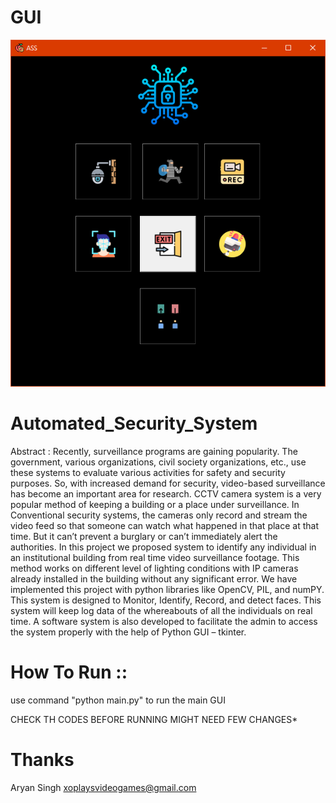 # GUI
![Preview](icons/121.PNG)

# Automated_Security_System
Abstract :
Recently, surveillance programs are gaining popularity. The government, various organizations,  civil society organizations, etc., use these systems to evaluate various activities for safety and  security purposes. So, with increased demand for security, video-based surveillance has become  an important area for research. CCTV camera system is a very popular method of keeping a  building or a place under surveillance. In Conventional security systems, the cameras only record  and stream the video feed so that someone can watch what happened in that place at that time.  But it can’t prevent a burglary or can’t immediately alert the authorities. In this project we  proposed system to identify any individual in an institutional building from real time video  surveillance footage. This method works on different level of lighting conditions with IP cameras  already installed in the building without any significant error. We have implemented this project  with python libraries like OpenCV, PIL, and numPY. This system is designed to Monitor,  Identify, Record, and detect faces. This system will keep log data of the whereabouts of all the  individuals on real time. A software system is also developed to facilitate the admin to access the  system properly with the help of Python GUI – tkinter.

# How To Run ::
use command "python main.py" to run the main GUI

CHECK TH CODES BEFORE RUNNING MIGHT NEED FEW CHANGES*

# Thanks
Aryan Singh
xoplaysvideogames@gmail.com
